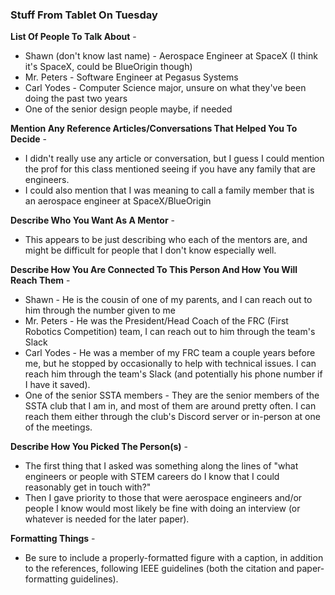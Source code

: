 ### Stuff From Tablet On Tuesday

**List Of People To Talk About** - 
- Shawn (don't know last name) - Aerospace Engineer at SpaceX (I think it's SpaceX, could be BlueOrigin though)
- Mr. Peters - Software Engineer at Pegasus Systems
- Carl Yodes - Computer Science major, unsure on what they've been doing the past two years
- One of the senior design people maybe, if needed

**Mention Any Reference Articles/Conversations That Helped You To Decide** - 
- I didn't really use any article or conversation, but I guess I could mention the prof for this class mentioned seeing if you have any family that are engineers.
- I could also mention that I was meaning to call a family member that is an aerospace engineer at SpaceX/BlueOrigin 

**Describe Who You Want As A Mentor** - 
- This appears to be just describing who each of the mentors are, and might be difficult for people that I don't know especially well.

**Describe How You Are Connected To This Person And How You Will Reach Them** - 
- Shawn - He is the cousin of one of my parents, and I can reach out to him through the number given to me
- Mr. Peters - He was the President/Head Coach of the FRC (First Robotics Competition) team, I can reach out to him through the team's Slack
- Carl Yodes - He was a member of my FRC team a couple years before me, but he stopped by occasionally to help with technical issues. I can reach him through the team's Slack (and potentially his phone number if I have it saved).
- One of the senior SSTA members - They are the senior members of the SSTA club that I am in, and most of them are around pretty often. I can reach them either through the club's Discord server or in-person at one of the meetings.

**Describe How You Picked The Person(s)** - 
- The first thing that I asked was something along the lines of "what engineers or people with STEM careers do I know that I could reasonably get in touch with?"
- Then I gave priority to those that were aerospace engineers and/or people I know would most likely be fine with doing an interview (or whatever is needed for the later paper).

**Formatting Things** - 
- Be sure to include a properly-formatted figure with a caption, in addition to the references, following IEEE guidelines (both the citation and paper-formatting guidelines).

